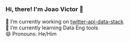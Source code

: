 ### Hi, there! I'm Joao Victor 👋

 🔭 I’m currently working on [twitter-api-data-stack](https://github.com/NicholasBaraldi/twitter-api-data-stack)  
 🌱 I’m currently learning Data Eng tools  
 😄 Pronouns: He/Him  
 
 
<!--
**joao-victor-campos/joao-victor-campos** is a ✨ _special_ ✨ repository because its `README.md` (this file) appears on your GitHub profile.

Here are some ideas to get you started:


- 👯 I’m looking to collaborate on ...
- 🤔 I’m looking for help with ...
- 💬 Ask me about ...
- 📫 How to reach me: ...

- ⚡ Fun fact: ...
-->
